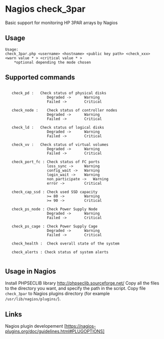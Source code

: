 # Nagios check_3par

Basic support for monitoring HP 3PAR arrays by Nagios

## Usage
```
Usage:
check_3par.php <username> <hostname> <public key path> <check_xxx> <warn value * > <critical value * >
	*optional depending the mode chosen
```

## Supported commands 
```

   check_pd :   Check status of physical disks
                   Degraded ->      Warning
                   Failed ->        Critical

   check_node :    Check status of controller nodes
                   Degraded ->      Warning
                   Failed ->        Critical

   check_ld :   Check status of logical disks
                   Degraded ->      Warning
                   Failed ->        Critical

   check_vv :   Check status of virtual volumes
                   Degraded ->      Warning
                   Failed ->        Critical

   check_port_fc : Check status of FC ports
                   loss_sync ->     Warning
                   config_wait ->   Warning
                   login_wait ->    Warning
                   non_participate ->   Warning
                   error ->         Critical

   check_cap_ssd : Check used SSD capacity
                   >= 80 ->         Warning
                   >= 90 ->         Critical

   check_ps_node : Check Power Supply Node
                   Degraded ->      Warning
                   Failed ->        Critical

   check_ps_cage : Check Power Supply Cage
                   Degraded ->      Warning
                   Failed ->        Critical
				   
   check_health :  Check overall state of the system
   
   check_alerts : Check status of system alerts
				   
```

## Usage in Nagios

Install PHPSECLIB library http://phpseclib.sourceforge.net/
Copy all the files to the directory you want, and specify the path in the script.
Copy file `check_3par` to Nagios plugins directory (for example `/usr/lib/nagios/plugins/`).

## Links

Nagios plugin developement [https://nagios-plugins.org/doc/guidelines.html#PLUGOPTIONS]
